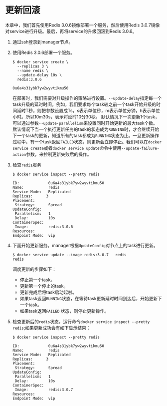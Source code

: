 # 更新回滚

本章中，我们首先使用Redis 3.0.6镜像部署一个服务，然后使用Redis 3.0.7镜像对service进行升级。最后，再将service的升级回滚到Redis 3.0.6。

1. 通过ssh登录到manager节点。

2. 使用Redis 3.0.6部署一个服务。

    ```
    $ docker service create \
      --replicas 3 \
      --name redis \
      --update-delay 10s \
      redis:3.0.6

    0u6a4s31ybk7yw2wyvtikmu50
    ```
    在部署时，我们需要对升级操作的策略进行设置。`--update-delay`指定每一个task升级的延时时间。例如，我们要求每个task较之前一个task开始升级的时间延时T秒，则把参数设置成Ts，s表示单位秒，m表示单位分钟，h表示单位小时。所以10m30s，表示将延时10分30秒。
    默认情况下一次更新1个task，可以通过参数`--update-parallelism`来设置同时开始更新的最大task个数。
    默认情况下当一个执行更新任务的task的状态成为`RUNNING`时，才会继续开始下一个task的更新，知道所有的task都成为`RUNNING`状态为止。一旦更新操作过程中，有一个task返回`FAILED`状态，则更新会立即停止。我们可以在`docker service create`或者`docker service update`命令中使用`--update-failure-action`参数，来控制更新失败后的操作。
    
3. 检查`redis`服务

    ```
    $ docker service inspect --pretty redis

    ID:             0u6a4s31ybk7yw2wyvtikmu50
    Name:           redis
    Service Mode:   Replicated
    Replicas:      3
    Placement:
     Strategy:	    Spread
    UpdateConfig:
     Parallelism:   1
     Delay:         10s
    ContainerSpec:
     Image:         redis:3.0.6
    Resources:
    Endpoint Mode:  vip
    ```
    
4. 下面开始更新服务。manager根据`UpdateConfig`对节点上的task进行更新。

    ```
    $ docker service update --image redis:3.0.7   redis
    redis
    ```
    
    调度更新的步骤如下：
    - 停止第一个task。
    - 更新第一个停止的task。
    - 更新完成后将task启动起啦。
    - 如果task返回`RUNNING`状态，在等待task更新延时时间到达后，开始更新下一个task。
    - 如果task返回`FAILED` 状态，则停止更新操作。
    
5. 检查更新后的`redis`状态，运行命令`docker service inspect --pretty redis`;如果更新成功会有如下显示结果：

    ```
    $ docker service inspect --pretty redis

    ID:             0u6a4s31ybk7yw2wyvtikmu50
    Name:           redis
    Service Mode:   Replicated
    Replicas:      3
    Placement:
     Strategy:	    Spread
    UpdateConfig:
     Parallelism:   1
     Delay:         10s
    ContainerSpec:
     Image:         redis:3.0.7
    Resources:
    Endpoint Mode:  vip
    ```
    